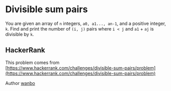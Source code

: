 # Divisible sum pairs

You are given an array of `n` integers, `a0, a1..., an-1`, and a positive integer, `k`. Find and print the number of `(i, j)` pairs where `i < j` and `a1` + `aj` is divisible by `k`.

## HackerRank

This problem comes from [https://www.hackerrank.com/challenges/divisible-sum-pairs/problem](https://www.hackerrank.com/challenges/divisible-sum-pairs/problem)

Author [wanbo](https://www.hackerrank.com/wanbo)